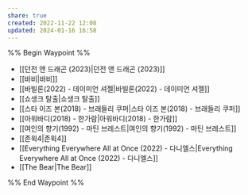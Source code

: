 ```yaml
---
share: true
created: 2022-11-22 12:08
updated: 2024-01-16 16:58
---
```


%% Begin Waypoint %%
- [[던전 앤 드래곤 (2023)|던전 앤 드래곤 (2023)]]
- [[바비|바비]]
- [[바빌론(2022) - 데이미언 셔젤|바빌론(2022) - 데이미언 셔젤]]
- [[쇼생크 탈출|쇼생크 탈출]]
- [[스타 이즈 본(2018) - 브래들리 쿠퍼|스타 이즈 본(2018) - 브래들리 쿠퍼]]
- [[아워바디(2018) - 한가람|아워바디(2018) - 한가람]]
- [[여인의 향기(1992) - 마틴 브레스트|여인의 향기(1992) - 마틴 브레스트]]
- [[존윅4|존윅4]]
- [[Everything Everywhere All at Once (2022) - 다니엘스|Everything Everywhere All at Once (2022) - 다니엘스]]
- [[The Bear|The Bear]]

%% End Waypoint %%
